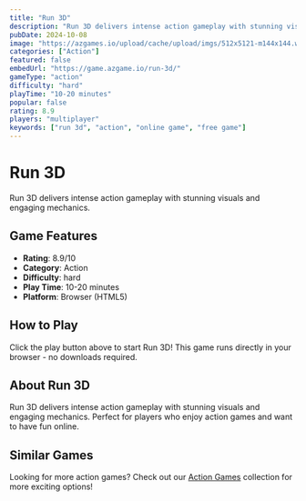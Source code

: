 ```yaml
---
title: "Run 3D"
description: "Run 3D delivers intense action gameplay with stunning visuals and engaging mechanics."
pubDate: 2024-10-08
image: "https://azgames.io/upload/cache/upload/imgs/512x5121-m144x144.webp"
categories: ["Action"]
featured: false
embedUrl: "https://game.azgame.io/run-3d/"
gameType: "action"
difficulty: "hard"
playTime: "10-20 minutes"
popular: false
rating: 8.9
players: "multiplayer"
keywords: ["run 3d", "action", "online game", "free game"]
---
```


# Run 3D

Run 3D delivers intense action gameplay with stunning visuals and engaging mechanics.

## Game Features

- **Rating**: 8.9/10
- **Category**: Action
- **Difficulty**: hard
- **Play Time**: 10-20 minutes
- **Platform**: Browser (HTML5)

## How to Play

Click the play button above to start Run 3D! This game runs directly in your browser - no downloads required.

## About Run 3D

Run 3D delivers intense action gameplay with stunning visuals and engaging mechanics. Perfect for players who enjoy action games and want to have fun online.

## Similar Games

Looking for more action games? Check out our [Action Games](/categories/action) collection for more exciting options!
